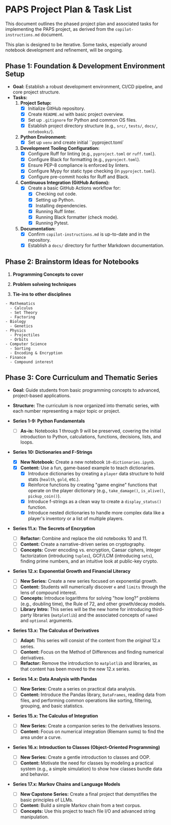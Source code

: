 # PAPS Project Plan & Task List

This document outlines the phased project plan and associated tasks for implementing the PAPS project, as derived from the `copilot-instructions.md` document.

This plan is designed to be iterative. Some tasks, especially around notebook development and refinement, will be ongoing.

## Phase 1: Foundation & Development Environment Setup

* **Goal:** Establish a robust development environment, CI/CD pipeline, and core project structure.
* **Tasks:**
    1. **Project Setup:**
        * [x] Initialize GitHub repository.
        * [x] Create `README.md` with basic project overview.
        * [x] Set up `.gitignore` for Python and common OS files.
        * [x] Establish project directory structure (e.g., `src/`, `tests/`, `docs/`, `notebooks/`).
    2. **Python Environment:**
        * [x] Set up `venv` and create initial ``pyproject.toml`
    3. **Development Tooling Configuration:**
        * [x] Configure Ruff for linting (e.g., `pyproject.toml` or `ruff.toml`).
        * [x] Configure Black for formatting (e.g., `pyproject.toml`).
        * [x] Ensure PEP-8 compliance is enforced by linters.
        * [x] Configure Mypy for static type checking (in `pyproject.toml`).
        * [x] Configure pre-commit hooks for Ruff and Black.
    4. **Continuous Integration (GitHub Actions):**
        * [x] Create a basic GitHub Actions workflow for:
            * [x] Checking out code.
            * [x] Setting up Python.
            * [x] Installing dependencies.
            * [x] Running Ruff linter.
            * [x] Running Black formatter (check mode).
            * [x] Running Pytest.
    5. **Documentation:**
        * [x] Confirm `copilot-instructions.md` is up-to-date and in the repository.
        * [x] Establish a `docs/` directory for further Markdown documentation.

## Phase 2: Brainstorm Ideas for Notebooks

  1. **Programming Concepts to cover**

  2. **Problem solveing techniques**

  3. **Tie-ins to other disciplines**

    - Mathematics
      - Calculus
      - Set Theory
      - Factoring
    - Biology
      - Genetics
    - Physics
      - Projectiles
      - Orbits
    - Computer Science
      - Sorting
      - Encoding & Encryption
    - Finance
      - Compound interest

## Phase 3: Core Curriculum and Thematic Series

* **Goal:** Guide students from basic programming concepts to advanced, project-based applications.
* **Structure:** The curriculum is now organized into thematic series, with each number representing a major topic or project.

*   **Series 1-9: Python Fundamentals**
    *   [ ] **As-is:** Notebooks 1 through 9 will be preserved, covering the initial introduction to Python, calculations, functions, decisions, lists, and loops.

*   **Series 10: Dictionaries and F-Strings**
    *   [x] **New Notebook:** Create a new notebook `10-dictionaries.ipynb`.
    *   [x] **Content:** Use a fun, game-based example to teach dictionaries.
        *   [x] Introduce dictionaries by creating a `player` data structure to hold stats (`health`, `gold`, etc.).
        *   [x] Reinforce functions by creating "game engine" functions that operate on the player dictionary (e.g., `take_damage()`, `is_alive()`, `pickup_coin()`).
        *   [x] Introduce f-strings as a clean way to create a `display_status()` function.
        *   [x] Introduce nested dictionaries to handle more complex data like a player's inventory or a list of multiple players.

*   **Series 11.x: The Secrets of Encryption**
    *   [ ] **Refactor:** Combine and replace the old notebooks 10 and 11.
    *   [ ] **Content:** Create a narrative-driven series on cryptography.
    *   [ ] **Concepts:** Cover encoding vs. encryption, Caesar ciphers, integer factorization (introducing `tuples`), GCF/LCM (introducing `sets`), finding prime numbers, and an intuitive look at public-key crypto.

*   **Series 12.x: Exponential Growth and Financial Literacy**
    *   [ ] **New Series:** Create a new series focused on exponential growth.
    *   [ ] **Content:** Students will numerically discover `e` and `limits` through the lens of compound interest.
    *   [ ] **Concepts:** Introduce logarithms for solving "how long?" problems (e.g., doubling time), the Rule of 72, and other growth/decay models.
    *   [ ] **Library Intro:** This series will be the new home for introducing third-party libraries (`matplotlib`) and the associated concepts of `named` and `optional` arguments.

*   **Series 13.x: The Calculus of Derivatives**
    *   [ ] **Adapt:** This series will consist of the content from the *original* 12.x series.
    *   [ ] **Content:** Focus on the Method of Differences and finding numerical derivatives.
    *   [ ] **Refactor:** Remove the introduction to `matplotlib` and libraries, as that content has been moved to the new 12.x series.

*   **Series 14.x: Data Analysis with Pandas**
    *   [ ] **New Series:** Create a series on practical data analysis.
    *   [ ] **Content:** Introduce the Pandas library, `DataFrames`, reading data from files, and performing common operations like sorting, filtering, grouping, and basic statistics.

*   **Series 15.x: The Calculus of Integration**
    *   [ ] **New Series:** Create a companion series to the derivatives lessons.
    *   [ ] **Content:** Focus on numerical integration (Riemann sums) to find the area under a curve.

*   **Series 16.x: Introduction to Classes (Object-Oriented Programming)**
    *   [ ] **New Series:** Create a gentle introduction to classes and OOP.
    *   [ ] **Content:** Motivate the need for classes by modeling a practical system (e.g., a simple simulation) to show how classes bundle data and behavior.

*   **Series 17.x: Markov Chains and Language Models**
    *   [ ] **New Capstone Series:** Create a final project that demystifies the basic principles of LLMs.
    *   [ ] **Content:** Build a simple Markov chain from a text corpus.
    *   [ ] **Concepts:** Use this project to teach file I/O and advanced string manipulation.
